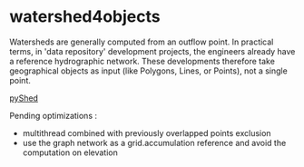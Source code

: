 # watershed4objects

Watersheds are generally computed from an outflow point. 
In practical terms, in 'data repository' development projects, the engineers already have a reference hydrographic network. 
These developments therefore take geographical objects as input (like Polygons, Lines, or Points), not a single point.

[pyShed](https://github.com/mdbartos/pysheds)

Pending optimizations :

- multithread combined with previously overlapped points exclusion
- use the graph network as a grid.accumulation reference and avoid the computation on elevation
